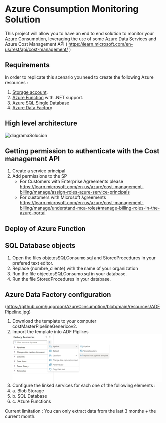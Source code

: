 # Azure Consumption Monitoring Solution

This project will allow you to have an end to end solution to monitor your Azure Consumption, leveraging the use of some Azure Data Services and Azure Cost Management API ( https://learn.microsoft.com/en-us/rest/api/cost-management/ )

## Requirements

In order to replicate this scenario you need to create the following Azure resources :
1. [Storage account](https://learn.microsoft.com/en-us/azure/storage/common/storage-account-create?tabs=azure-portal#create-a-storage-account-1).
2. [Azure Function](https://learn.microsoft.com/en-us/azure/azure-functions/functions-create-function-app-portal) with .NET support.
3. [Azure SQL Single Database](https://learn.microsoft.com/en-us/azure/azure-sql/database/single-database-create-quickstart?view=azuresql&tabs=azure-portal)
4. [Azure Data Factory](https://learn.microsoft.com/en-us/azure/data-factory/quickstart-create-data-factory)

## High level architecture 

![diagramaSolucion](https://user-images.githubusercontent.com/43896401/194111466-baf1b709-27f6-4ad2-bd3c-ffff7d3b9a31.jpg)

## Getting permission to authenticate with the Cost management API

1. Create a service principal
2. Add permissions to the SP
   - For Customers with Enterprise Agreements please https://learn.microsoft.com/en-us/azure/cost-management-billing/manage/assign-roles-azure-service-principals
   - For customers with Microsoft Agreements https://learn.microsoft.com/en-us/azure/cost-management-billing/manage/understand-mca-roles#manage-billing-roles-in-the-azure-portal

## Deploy of Azure Function

## SQL Database objects

1. Open the files objetosSQLConsumo.sql and StoredProcedures in your prefered text editor.
2. Replace {nombre_cliente} with the name of your organization
3. Run the file objectosSQLConsumo.sql in  your database.
4. Run the file StoredProcedures in  your database.

## Azure Data Factory configuration

(https://github.com/jugordon/AzureConsumption/blob/main/resources/ADFPipeline.jpg)



1. Download the template to your computer costMasterPipelineGenericov2.
2. Import the template into ADF Piplines ![Import pipeline](https://github.com/jugordon/AzureConsumption/blob/main/resources/importTemplate.jpg)
3. Configure the linked services for each one of the following elements :
4. a. Blob Storage 
5. b. SQL Database
6. c. Azure Functions



Current limitation : You can only extract data from the last 3 months + the current month.
